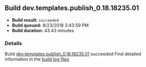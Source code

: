 ## Build dev.templates.publish_0.18.18235.01
- **Build result:** `succeeded`
- **Build queued:** 8/23/2018 3:43:59 PM
- **Build duration:** 43.43 minutes
### Details
Build [dev.templates.publish_0.18.18235.01](https://winappstudio.visualstudio.com/web/build.aspx?pcguid=a4ef43be-68ce-4195-a619-079b4d9834c2&builduri=vstfs%3a%2f%2f%2fBuild%2fBuild%2f26137) succeeded
Find detailed information in the [build log files](https://uwpctdiags.blob.core.windows.net/buildlogs/dev.templates.publish_0.18.18235.01_logs.zip)
